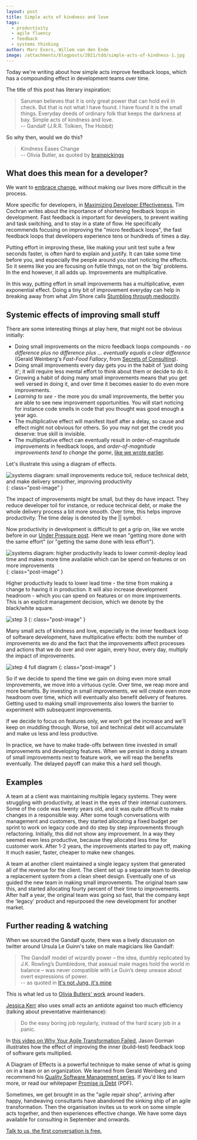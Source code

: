 ```yaml
---
layout: post
title: Simple acts of kindness and love
tags:
  - productivity
  - agile fluency
  - feedback
  - systems thinking
author: Marc Evers, Willem van den Ende
image: /attachments/blogposts/2021/tdd/simple-acts-of-kindness-1.jpg
---
```


Today we're writing about how simple acts improve feedback loops, which has a compounding effect in development teams over time. 

The title of this post has literary inspiration: 

> Saruman believes that it is only great power that can hold evil in check. But
that is not what I have found. I have found it is the small things. Everyday
deeds of ordinary folk that keeps the darkness at bay. Simple acts of kindness
and love.  
> -- Gandalf (J.R.R. Tolkien, The Hobbit)

So why then, would we do this?

> Kindness Eases Change  
> -- Olivia Butler, as quoted by [brainpickings](https://www.brainpickings.org/2020/08/23/octavia-butler-parable-leaders/) 

## What does this mean for a developer?

We want to [embrace change](https://en.wikipedia.org/wiki/Extreme_programming),
without making our lives more difficult in the process.

More specific for developers, in [Maximizing Developer
Effectiveness](https://martinfowler.com/articles/developer-effectiveness.html),
Tim Cochran writes about the importance of shortening feedback loops in
development. Fast feedback is important for developers, to prevent waiting and
task switching, and to stay in a state of flow. He specifically recommends
focusing on improving the "micro feedback loops", the fast feedback loops that
developers experience tens or hundreds of times a day. 

Putting effort in improving these, like making your unit test suite a few
seconds faster, is often hard to explain and justify. It can take some time
before you, and especially the people around you start noticing
the effects. So it seems like you are focusing on futile things, not on the
'big' problems. In the end however, it all adds up. Improvements are
multiplicative.

In this way, putting effort in small improvements has a multiplicative, even
exponential effect. Doing a tiny bit of improvement everyday can help in
breaking away from what Jim Shore calls [Stumbling through
mediocrity](https://www.jamesshore.com/v2/blog/2009/stumbling-through-mediocrity).

## Systemic effects of improving small stuff

There are some interesting things at play here, that might not be obvious
initially:
- Doing small improvements on the micro feedback loops compounds - _no
  difference plus no difference plus ... eventually equals a clear difference_
  (Gerald Weinberg's _Fast-Food Fallacy_, from [Secrets of
  Consulting](https://leanpub.com/thesecretsofconsulting)).
- Doing small improvements every day gets you in the habit of 'just doing it';
  it will require less mental effort to think about them or decide to do it.
- Growing a habit of doing many small improvements means that you get well
  versed in doing it, and over time it becomes easier to do even more
  improvements.
- _Learning to see_ - the more you do small improvements, the better you are
  able to see new improvement opportunities. You will start noticing for
  instance code smells in code that you thought was good enough a year ago.
- The multiplicative effect will manifest itself after a delay, so cause and
  effect might not obvious for others. So you may not get the credit you
  deserve: true skill is invisible.
- The multiplicative effect can eventually result in order-of-magnitude
  improvements in feedback loops, and _order-of-magnitude improvements tend to
  change the game_, [like we wrote
  earlier](/2020/11/27/paying-the-price-of-fast-tests.html).

Let's illustrate this using a diagram of effects.

![systems diagram: small improvements reduce toil, reduce technical debt, and make delivery smoother, improving productivity](/attachments/blogposts/2021/tdd/simple-acts-of-kindness-1.jpg)
{: class="post-image" }

The impact of improvements might be small, but they do have impact. They reduce
developer toil for instance, or reduce technical debt, or make the whole
delivery process a bit more smooth. Over time, this helps improve productivity.
The time delay is denoted by the || symbol.

Now productivity in development is difficult to get a grip on, like we wrote
before in our [Under Pressure post](/2020/10/26/under-pressure.html). Here we
mean "getting more done with the same effort" (or "getting the same done with
less effort").

![systems diagram: higher productivity leads to lower commit-deploy lead time and makes more time available which can be spend on features or on more improvements](/attachments/blogposts/2021/tdd/simple-acts-of-kindness-2.jpg)
{: class="post-image" }

Higher productivity leads to lower lead time - the time from making a change to
having it in production. It will also increase development headroom - which you
can spend on features or on more improvements. This is an explicit management
decision, which we denote by the black/white square.

![step 3](/attachments/blogposts/2021/tdd/simple-acts-of-kindness-3.jpg)
{: class="post-image" }

Many small acts of kindness and love, especially in the inner feedback loop of
software development, have multiplicative effects: both the number of
improvements we do and the fact that the improvements affect processes and
actions that we do over and over again, every hour, every day, multiply the
impact of improvements.

![step 4 full diagram](/attachments/blogposts/2021/tdd/simple-acts-of-kindness-4.jpg)
{: class="post-image" }

So if we decide to spend the time we gain on doing even more small improvements,
we move into a virtuous cycle. Over time, we reap more and more benefits. By
investing in small improvements, we will create even more headroom over time,
which will eventually also benefit delivery of features. Getting used to making
small improvements also lowers the barrier to experiment with subsequent
improvements.

If we decide to focus on features only, we won't get the increase and we'll keep
on muddling through. Worse, toil and technical debt will accumulate and make us
less and less productive.

In practice, we have to make trade-offs between time invested in small
improvements and developing features. When we persist in doing a stream of small
improvements next to feature work, we will reap the benefits eventually. The
delayed payoff can make this a hard sell though.

## Examples

A team at a client was maintaining multiple legacy systems. They were struggling
with productivity, at least in the eyes of their internal customers. Some of the
code was twenty years old, and it was quite difficult to make changes in a
responsible way. After some tough conversations with management and customers,
they started allocating a fixed budget per sprint to work on legacy code and do
step by step improvements through refactoring. Initially, this did not show any
improvement. In a way they seemed even less productive, because they allocated
less time for customer work. After 1-2 years, the improvements started to pay
off, making it much easier, faster, cheaper to make new changes.

A team at another client maintained a single legacy system that generated all of
the revenue for the client. The client set up a separate team to develop a
replacement system from a clean sheet design. Eventually one of us guided the
new team in making small improvements. The original team saw this, and started allocating fourty percent of their time
to improvements. After half a year, the original team was going so fast, that
the company kept the 'legacy' product and repurposed the new development for
another market.

## Further reading & watching

When we sourced the Gandalf quote, there was a lively discussion on twitter
around Ursula Le Guinn's take on male magicians like Gandalf: 

> The Gandalf model of wizardly power – the idea, dumbly replicated by J.K. Rowling’s Dumbledore, that asexual male mages hold the world in balance – was never compatible with Le Guin’s deep unease about overt expressions of power.  
> -- as quoted in [It's not Jung, it's mine](https://www.lrb.co.uk/the-paper/v43/n02/colin-burrow/it-s-not-jung-s-it-s-mine)

This is what led us to [Olivia Butlers' work](https://www.brainpickings.org/2020/08/23/octavia-butler-parable-leaders/) around leaders. 

[Jessica Kerr](https://jessitron.com/2021/01/18/when-costs-are-nonlinear-keep-it-small/) also uses small acts an antidote against too much efficiency (talking about preventative maintenance):
>Do the easy boring job regularly, instead of the hard scary job in a panic.

In [this video on Why Your Agile Transformation
Failed](https://www.youtube.com/watch?v=-wNH6YgZQtw), Jason Gorman illustrates
how the effect of improving the inner (build-test) feedback loop of software
gets multiplied.

A Diagram of Effects is a powerful technique to make sense of what is going on
in a team or an organization. We learned from Gerald Weinberg and recommend
his [Quality Software Management
series](http://geraldmweinberg.com/Site/QSM_vol_1.html). If you'd like to learn
more, or read our whitepaper [Promise is
Debt](/attachments/ebooks/qwan-systems-book.pdf) (PDF).

<aside>
  <p>Sometimes, we get brought in as the "agile repair shop", arriving after happy, handwaving consultants have abandoned the sinking ship of an agile transformation. Then the organisation invites us to work on some simple acts together, and then experiences effective change. We have some days available  for consulting in September and onwards.
  </p>
  <p><div>
    <a href="/consulting">Talk to us, the first conversation is free.</a>
  </div></p>
</aside>
